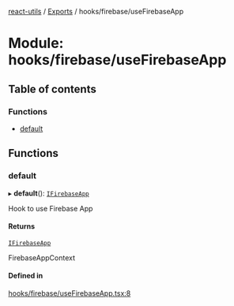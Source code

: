 [react-utils](../README.md) / [Exports](../modules.md) / hooks/firebase/useFirebaseApp

# Module: hooks/firebase/useFirebaseApp

## Table of contents

### Functions

- [default](hooks_firebase_useFirebaseApp.md#default)

## Functions

### default

▸ **default**(): [`IFirebaseApp`](../interfaces/contexts_firebase_IFirebaseApp.IFirebaseApp.md)

Hook to use Firebase App

#### Returns

[`IFirebaseApp`](../interfaces/contexts_firebase_IFirebaseApp.IFirebaseApp.md)

FirebaseAppContext

#### Defined in

[hooks/firebase/useFirebaseApp.tsx:8](https://github.com/mts88/react-utils/blob/81dab9f/lib/hooks/firebase/useFirebaseApp.tsx#L8)

